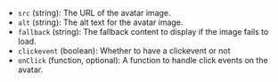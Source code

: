 
- `src` (string): The URL of the avatar image.
- `alt` (string): The alt text for the avatar image.
- `fallback` (string): The fallback content to display if the image fails to load.
- `clickevent` (boolean): Whether to have a clickevent or not 
- `onClick` (function, optional): A function to handle click events on the avatar.